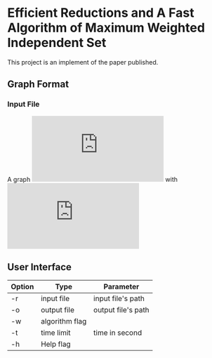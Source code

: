 # Efficient Reductions and A Fast Algorithm of Maximum Weighted Independent Set

This project is an implement of the paper published.

## Graph Format

### Input File

A graph ![1](http://latex.codecogs.com/svg.latex?G=(V,E)) with ![2](http://latex.codecogs.com/svg.latex?n)

## User Interface

|Option|Type|Parameter|
|----|-----|-----|
|-r|input file| input file's path|
|-o|output file|output file's path|
|-w|algorithm flag||
|-t|time limit|time in second|
|-h|Help flag|


